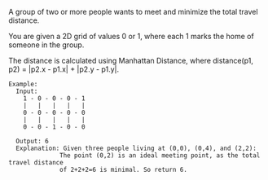 A group of two or more people wants to meet and minimize the total travel distance. 

You are given a 2D grid of values 0 or 1, where each 1 marks the home of someone in the group. 

The distance is calculated using Manhattan Distance, where distance(p1, p2) = |p2.x - p1.x| + |p2.y - p1.y|.

```
Example:
  Input: 
    1 - 0 - 0 - 0 - 1
    |   |   |   |   |
    0 - 0 - 0 - 0 - 0
    |   |   |   |   |
    0 - 0 - 1 - 0 - 0

  Output: 6 
  Explanation: Given three people living at (0,0), (0,4), and (2,2):
              The point (0,2) is an ideal meeting point, as the total travel distance 
              of 2+2+2=6 is minimal. So return 6.
```